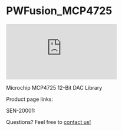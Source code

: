 # PWFusion_MCP4725
![SEN-39001 ISO](http://www.playingwithfusion.com/include/getimg.php?imgid=XXXX)

Microchip MCP4725 12-Bit DAC Library

Product page links:

SEN-20001:

Questions? Feel free to <a href="http://www.playingwithfusion.com/contactus.php">contact us!</a>
